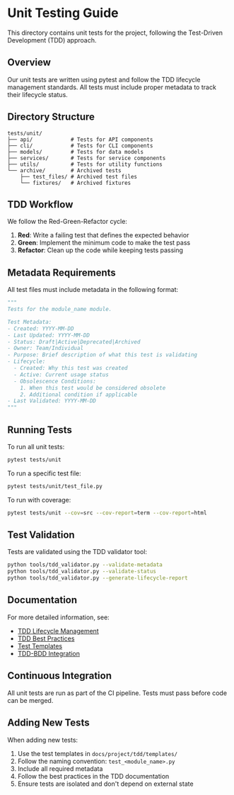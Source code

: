 # Unit Testing Guide

This directory contains unit tests for the project, following the Test-Driven Development (TDD) approach.

## Overview

Our unit tests are written using pytest and follow the TDD lifecycle management standards. All tests must include proper metadata to track their lifecycle status.

## Directory Structure

```
tests/unit/
├── api/            # Tests for API components
├── cli/            # Tests for CLI components
├── models/         # Tests for data models
├── services/       # Tests for service components
├── utils/          # Tests for utility functions
└── archive/        # Archived tests
    ├── test_files/ # Archived test files
    └── fixtures/   # Archived fixtures
```

## TDD Workflow

We follow the Red-Green-Refactor cycle:

1. **Red**: Write a failing test that defines the expected behavior
2. **Green**: Implement the minimum code to make the test pass
3. **Refactor**: Clean up the code while keeping tests passing

## Metadata Requirements

All test files must include metadata in the following format:

```python
"""
Tests for the module_name module.

Test Metadata:
- Created: YYYY-MM-DD
- Last Updated: YYYY-MM-DD
- Status: Draft|Active|Deprecated|Archived
- Owner: Team/Individual
- Purpose: Brief description of what this test is validating
- Lifecycle:
  - Created: Why this test was created
  - Active: Current usage status
  - Obsolescence Conditions:
    1. When this test would be considered obsolete
    2. Additional condition if applicable
- Last Validated: YYYY-MM-DD
"""
```

## Running Tests

To run all unit tests:

```bash
pytest tests/unit
```

To run a specific test file:

```bash
pytest tests/unit/test_file.py
```

To run with coverage:

```bash
pytest tests/unit --cov=src --cov-report=term --cov-report=html
```

## Test Validation

Tests are validated using the TDD validator tool:

```bash
python tools/tdd_validator.py --validate-metadata
python tools/tdd_validator.py --validate-status
python tools/tdd_validator.py --generate-lifecycle-report
```

## Documentation

For more detailed information, see:

- [TDD Lifecycle Management](../../docs/project/tdd/lifecycle_management.md)
- [TDD Best Practices](../../docs/project/tdd/best_practices.md)
- [Test Templates](../../docs/project/tdd/templates/)
- [TDD-BDD Integration](../../docs/project/tdd-bdd-integration.md)

## Continuous Integration

All unit tests are run as part of the CI pipeline. Tests must pass before code can be merged.

## Adding New Tests

When adding new tests:

1. Use the test templates in `docs/project/tdd/templates/`
2. Follow the naming convention: `test_<module_name>.py`
3. Include all required metadata
4. Follow the best practices in the TDD documentation
5. Ensure tests are isolated and don't depend on external state 